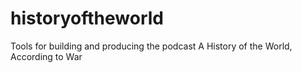 # historyoftheworld
Tools for building and producing the podcast A History of the World, According to War
